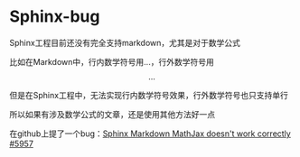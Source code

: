 
# Sphinx-bug

Sphinx工程目前还没有完全支持markdown，尤其是对于数学公式

比如在Markdown中，行内数学符号用$...$，行外数学符号用$$...$$

但是在Sphinx工程中，无法实现行内数学符号效果，行外数学符号也只支持单行

所以如果有涉及数学公式的文章，还是使用其他方法好一点

在github上提了一个bug：[Sphinx Markdown MathJax doesn't work correctly #5957](https://github.com/sphinx-doc/sphinx/issues/5957)
